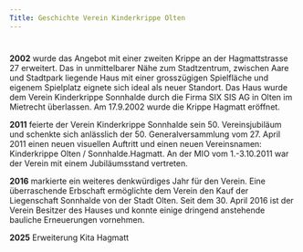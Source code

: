```yaml
---
Title: Geschichte Verein Kinderkrippe Olten
---
```


#

**2002** wurde das Angebot mit einer zweiten Krippe an der Hagmattstrasse 27 erweitert.  Das in unmittelbarer Nähe zum Stadtzentrum, zwischen Aare und
Stadtpark liegende Haus mit einer grosszügigen Spielfläche und eigenem
Spielplatz eignete sich ideal als neuer Standort.  Das Haus wurde dem Verein
Kinderkrippe Sonnhalde durch die Firma SIX SIS AG in Olten im Mietrecht
überlassen.  Am 17.9.2002 wurde die Krippe Hagmatt eröffnet.

**2011** feierte der Verein Kinderkrippe Sonnhalde sein 50.  Vereinsjubiläum und
schenkte sich anlässlich der 50.  Generalversammlung vom 27.  April 2011
einen neuen visuellen Auftritt und einen neuen Vereinsnamen: Kinderkrippe
Olten / Sonnhalde.Hagmatt.  An der MIO vom 1.-3.10.2011 war der Verein mit
einem Jubiläumsstand vertreten.

**2016** markierte ein weiteres denkwürdiges Jahr für den Verein.  Eine
überraschende Erbschaft ermöglichte dem Verein den Kauf der Liegenschaft
Sonnhalde von der Stadt Olten.  Seit dem 30.  April 2016 ist der Verein
Besitzer des Hauses und konnte einige dringend anstehende bauliche
Erneuerungen vornehmen.

**2025** Erweiterung Kita Hagmatt
